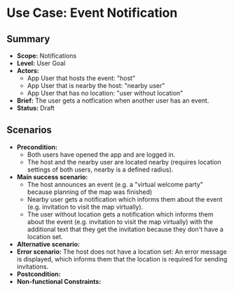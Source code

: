 # Use Case: Event Notification

## Summary

- **Scope:** Notifications
- **Level:** User Goal
- **Actors:** 
  - App User that hosts the event: "host"
  - App User that is nearby the host: "nearby user"
  - App User that has no location: "user without location"
- **Brief:** The user gets a notfication when another user has an event.
- **Status:** Draft

## Scenarios

- **Precondition:**
  - Both users have opened the app and are logged in.
  - The host and the nearby user are located nearby (requires location settings of both users, nearby is a defined radius).
- **Main success scenario:**
  - The host announces an event (e.g. a "virtual welcome party" because planning of the map was finished)
  - Nearby user gets a notification which informs them about the event (e.g. invitation to visit the map virtually).
  - The user without location gets a notification which informs them about the event (e.g. invitation to visit the map virtually) 
  with the additional text that they get the invitation because they don't have a location set.
- **Alternative scenario:**
- **Error scenario:**
  The host does not have a location set: An error message is displayed,
  which informs them that the location is required for sending invitations.
- **Postcondition:**
- **Non-functional Constraints:**
